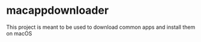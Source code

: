 # macappdownloader
This project is meant to be used to download common apps and install them on macOS
